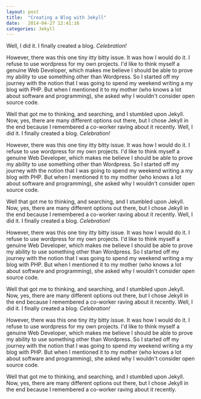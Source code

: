 ```yaml
---
layout: post
title:  "Creating a Blog with Jekyll"
date:   2014-04-27 12:41:16
categories: Jekyll
---
```


Well, I did it. I finally created a blog. *Celebration!* 

However, there was this one tiny itty bitty issue. It was how I would do it. I refuse to use wordpress for my own projects. I'd like to think myself a genuine Web Developer, which makes me believe I should be able to prove my ability to use something other than Wordpress. So I started off my journey with the notion that I was going to spend my weekend writing a my blog with PHP. But when I mentioned it to my mother (who knows a lot about software and programming), she asked why I wouldn't consider open source code. 

Well that got me to thinking, and searching, and I stumbled upon Jekyll. Now, yes, there are many different options out there, but I chose Jekyll in the end because I remembered a co-worker raving about it recently. 
Well, I did it. I finally created a blog. *Celebration!* 

However, there was this one tiny itty bitty issue. It was how I would do it. I refuse to use wordpress for my own projects. I'd like to think myself a genuine Web Developer, which makes me believe I should be able to prove my ability to use something other than Wordpress. So I started off my journey with the notion that I was going to spend my weekend writing a my blog with PHP. But when I mentioned it to my mother (who knows a lot about software and programming), she asked why I wouldn't consider open source code. 

Well that got me to thinking, and searching, and I stumbled upon Jekyll. Now, yes, there are many different options out there, but I chose Jekyll in the end because I remembered a co-worker raving about it recently. 
Well, I did it. I finally created a blog. *Celebration!* 

However, there was this one tiny itty bitty issue. It was how I would do it. I refuse to use wordpress for my own projects. I'd like to think myself a genuine Web Developer, which makes me believe I should be able to prove my ability to use something other than Wordpress. So I started off my journey with the notion that I was going to spend my weekend writing a my blog with PHP. But when I mentioned it to my mother (who knows a lot about software and programming), she asked why I wouldn't consider open source code. 

Well that got me to thinking, and searching, and I stumbled upon Jekyll. Now, yes, there are many different options out there, but I chose Jekyll in the end because I remembered a co-worker raving about it recently. 
Well, I did it. I finally created a blog. *Celebration!* 

However, there was this one tiny itty bitty issue. It was how I would do it. I refuse to use wordpress for my own projects. I'd like to think myself a genuine Web Developer, which makes me believe I should be able to prove my ability to use something other than Wordpress. So I started off my journey with the notion that I was going to spend my weekend writing a my blog with PHP. But when I mentioned it to my mother (who knows a lot about software and programming), she asked why I wouldn't consider open source code. 

Well that got me to thinking, and searching, and I stumbled upon Jekyll. Now, yes, there are many different options out there, but I chose Jekyll in the end because I remembered a co-worker raving about it recently. 
